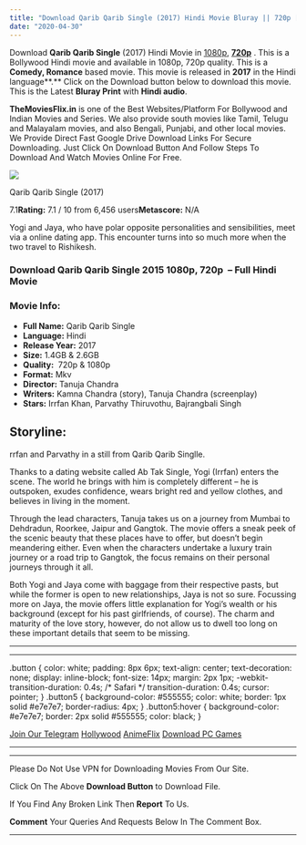 ```yaml
---
title: "Download Qarib Qarib Single (2017) Hindi Movie Bluray || 720p [1.4GB] || 1080p [2.6GB] ||"
date: "2020-04-30"
---
```


Download **Qarib Qarib Single** (2017) Hindi Movie in [1080p](https://1moviesflix.com/1080p-movies/), [**720p**](https://1moviesflix.com/720p-movies/) . This is a Bollywood Hindi movie and available in 1080p, 720p quality. This is a  **Comedy, Romance** based movie. This movie is released in **2017** in the Hindi language**.** Click on the Download button below to download this movie. This is the Latest **Bluray Print** with **Hindi audio**.

**TheMoviesFlix.in** is one of the Best Websites/Platform For Bollywood and Indian Movies and Series. We also provide south movies like Tamil, Telugu and Malayalam movies, and also Bengali, Punjabi, and other local movies. We Provide Direct Fast Google Drive Download Links For Secure Downloading. Just Click On Download Button And Follow Steps To Download And Watch Movies Online For Free.

[![](https://m.media-amazon.com/images/M/MV5BNTkyMDc0MjAtNmQ4Yi00MDBmLWI5NTItYjljOGMxOTkzMzk1XkEyXkFqcGdeQXVyNTA4OTgxMzk@._V1_SX300.jpg)](https://www.imdb.com/title/tt7399470/ "Qarib Qarib Single")

Qarib Qarib Single (2017)

7.1**Rating:** 7.1 / 10 from 6,456 users**Metascore:** N/A

Yogi and Jaya, who have polar opposite personalities and sensibilities, meet via a online dating app. This encounter turns into so much more when the two travel to Rishikesh.

### Download Qarib Qarib Single 2015 1080p, 720p  – Full Hindi Movie

### Movie Info:

- **Full Name:** Qarib Qarib Single
- **Language:** Hindi
- **Release Year:** 2017
- **Size:** 1.4GB & 2.6GB
- **Quality:**  720p & 1080p
- **Format:** Mkv
- **Director:** Tanuja Chandra
- **Writers:** Kamna Chandra (story), Tanuja Chandra (screenplay)
- **Stars:** Irrfan Khan, Parvathy Thiruvothu, Bajrangbali Singh

## Storyline:

rrfan and Parvathy in a still from Qarib Qarib Singlle.

Thanks to a dating website called Ab Tak Single, Yogi (Irrfan) enters the scene. The world he brings with him is completely different – he is outspoken, exudes confidence, wears bright red and yellow clothes, and believes in living in the moment.

Through the lead characters, Tanuja takes us on a journey from Mumbai to Dehdradun, Roorkee, Jaipur and Gangtok. The movie offers a sneak peek of the scenic beauty that these places have to offer, but doesn’t begin meandering either. Even when the characters undertake a luxury train journey or a road trip to Gangtok, the focus remains on their personal journeys through it all.

Both Yogi and Jaya come with baggage from their respective pasts, but while the former is open to new relationships, Jaya is not so sure. Focussing more on Jaya, the movie offers little explanation for Yogi’s wealth or his background (except for his past girlfriends, of course). The charm and maturity of the love story, however, do not allow us to dwell too long on these important details that seem to be missing.

* * *

* * *

.button { color: white; padding: 8px 6px; text-align: center; text-decoration: none; display: inline-block; font-size: 14px; margin: 2px 1px; -webkit-transition-duration: 0.4s; /\* Safari \*/ transition-duration: 0.4s; cursor: pointer; } .button5 { background-color: #555555; color: white; border: 1px solid #e7e7e7; border-radius: 4px; } .button5:hover { background-color: #e7e7e7; border: 2px solid #555555; color: black; }

[Join Our Telegram](http://gdrivepro.xyz/join.php) [Hollywood](https://moviesverse.com/) [AnimeFlix](https://animeflix.in/) [Download PC Games](https://gamesflix.net/)  

* * *

* * *

  

Please Do Not Use VPN for Downloading Movies From Our Site.

Click On The Above **Download Button** to Download File.

If You Find Any Broken Link Then **Report** To Us.

**Comment** Your Queries And Requests Below In The Comment Box.

* * *
